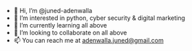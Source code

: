 - 👋 Hi, I’m @juned-adenwalla
- 👀 I’m interested in python, cyber security & digital marketing
- 🌱 I’m currently learning all above
- 💞️ I’m looking to collaborate on all above
- 📫 You can reach me at adenwalla.juned@gmail.com
